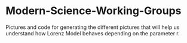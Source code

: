 # Modern-Science-Working-Groups
Pictures and code for generating the different pictures that will help us understand how Lorenz Model behaves depending on the parameter r.
